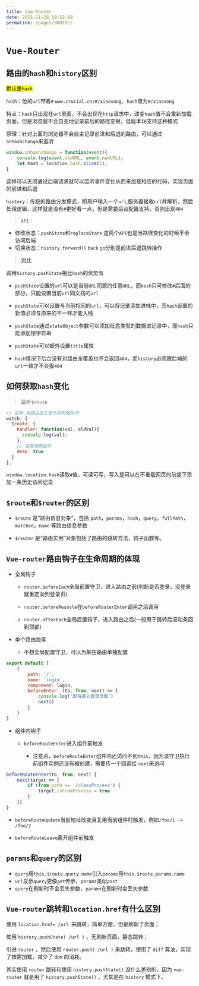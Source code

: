 ```yaml
---
title: Vue-Router
date: 2021-11-28 19:52:19
permalink: /pages/98d1fc/
---
```

# `Vue-Router`

## 路由的`hash`和`history`区别<badge text="特别重要" type="error" />

<mark>默认是`hash`</mark>

`hash`：他的`url`带着`#` `www.crucial.cn/#/xiaosong, hash`值为`#/xiaosong`

特点：`hash`只出现在`url`里面，不会出现在`http`请求中，改变`hash`值不会重新加载页面，但是浏览器不会自主地记录前后的路径变换，低版本`IE`支持这种模式

原理：针对上面的浏览器不会自主记录前进和后退的路由，可以通过`onhashchange`来监听

```javascript
window.onhashchange = function(event){
	console.log(event.oldURL, event.newURL);
	let hash = location.hash.slice(1);
}
```

这样可以无须通过后端请求就可以监听事件变化从而来加载相应的代码，实现页面的前进和后退

`history`：传统的路由分发模式，即用户输入一个`url`,服务器接收`url`并解析，然后处理逻辑，这样就是没有`#`更好看一点，但是需要后台配置支持，否则出现`404`

>`API：`

- 修改状态：`pushState`和`replaceState` 这两个`API`也是当路径变化的时候不会访问后端
- 切换状态：`history.forward()` `back` `go`分别是前进后退跳转操作

>**</mark>对比</mark>**

调用`history.pushState`相比`hash`的优势有

- `pushState`设置的`url`可以是当前`URL`同源的任意`URL`，而`hash`只可修改`#`后面的部分，只能设置当前`url`同文档的`url`

- `pushState`可以设置与当前相同的`url`，可以将记录添加进栈中，而`hash`设置的新值必须与原来的不一样才能入栈

- `pushState`通过`stateObject`参数可以添加任意类型的数据进记录中，而`hash`只能添加短字符串

- `pushState`可以额外设置`title`属性

- `hash`情况下后台没有对路由全覆盖也不会返回`404`，而`history`必须跟后端的`url`一致才不会报`404`



## 如何获取`hash`变化

>监听`$route`

```javascript
// 监听,当路由发生变化的时候执行
watch: {
  $route: {
    handler: function(val, oldVal){
      console.log(val);
    },
    // 深度观察监听
    deep: true
  }
},
```

`window.location.hash`读取`#`值，可读可写，写入是可以在不重载网页的前提下添加一条历史访问记录



## `$route`和`$router`的区别

- `$route` 是“路由信息对象”，包括 `path`，`params`，`hash`，`query`，`fullPath`，`matched`，`name` 等路由信息参数

- `$router` 是“路由实例”对象包括了路由的跳转方法，钩子函数等。

## `Vue-router`路由钩子在生命周期的体现

- 全局钩子

    - `router.beforeEach`全局前置守卫，进入路由之前(判断是否登录，没登录就重定向到登录页)

    - `router.beforeResovle`在`beforeRouterEnter`调用之后调用

    - `router.afterEach`全局后置钩子，进入路由之后(一般用于跳转后滚动条回到顶部)

- 单个路由独享

    - 不想全局配置守卫，可以为某些路由单独配置

```javascript
export default [    
    {        
        path: '/',        
        name: 'login',        
        component: login,        
        beforeEnter: (to, from, next) => {          
            console.log('即将进入登录页面')          
            next()        
        }    
    }
]
```

- 组件内钩子

    - `beforeRouteEnter`进入组件前触发

        - 注意点，`beforeRouteEnter`组件内还访问不到`this`，因为该守卫执行前组件实例还没有被创建，需要传一个回调给 `next`来访问

```javascript
beforeRouteEnter(to, from, next) {      
    next(target => {        
        if (from.path == '/classProcess') {          
            target.isFromProcess = true        
        }      
    })    
}
```

- `beforeRouteUpdate`当前地址改变且复用当前组件时触发，例如`/foo/1 -> /foo/2`

- `beforeRouteLeave`离开组件前触发



## `params`和`query`的区别

- `query`用`this.$route.query.name`引入`params`用`this.$route.params.name`
- `url`显示`query`更像`get`传参，`params`类似`post`
- `query`在刷新时不会丢失参数，`params`在刷新时会丢失参数

## `Vue-router`跳转和`location.href`有什么区别

使用 `location.href= /url `来跳转，简单方便，但是刷新了页面；

使用 `history.pushState( /url )` ，无刷新页面，静态跳转；

引进 `router` ，然后使用 `router.push( /url )` 来跳转，使用了 `diff` 算法，实现了按需加载，减少了 `dom` 的消耗。

其实使用 `router` 跳转和使用 `history.pushState()` 没什么差别的，因为 `vue-router` 就是用了 `history.pushState()` ，尤其是在 `history` 模式下。

